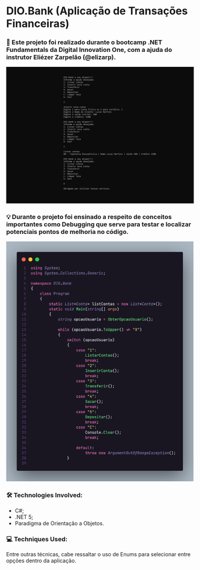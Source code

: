 <h1>DIO.Bank (Aplicação de Transações Financeiras)</h2>
<h3>📜 Este projeto foi realizado durante o bootcamp .NET Fundamentals da Digital Innovation One, com a ajuda do instrutor Eliézer Zarpelão (@elizarp). </h3>

<p align="center">
<img src="https://github.com/fonluc/dio-bank/blob/main/diobank-interface.png" alt="diobank-interface" border="0">
</p>


<h3>
💡 Durante o projeto foi ensinado a respeito de conceitos importantes como Debugging que serve para testar e localizar potenciais pontos de melhoria no código.</h3>
<p align="center">
<img src="https://github.com/fonluc/dio-bank/blob/main/diobank-code.png" alt="diobank-code" border="0">
</p>

<h3>🛠 Technologies Involved:</h3>

- C#;
- .NET 5;
- Paradigma de Orientação a Objetos.

<h3>💻 Techniques Used:</h3>

<p>Entre outras técnicas, cabe ressaltar o uso de Enums para selecionar entre opções dentro da aplicação.<p>
